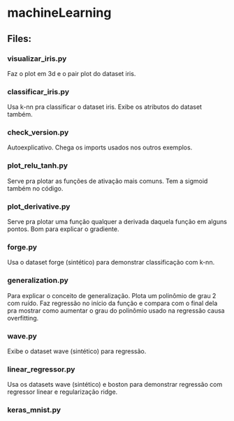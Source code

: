 # machineLearning

## Files:

### visualizar_iris.py
  Faz o plot em 3d e o pair plot do dataset iris.

### classificar_iris.py
  Usa k-nn pra classificar o dataset iris. Exibe os atributos do dataset também.

### check_version.py
  Autoexplicativo. Chega os imports usados nos outros exemplos.

### plot_relu_tanh.py
  Serve pra plotar as funções de ativação mais comuns. Tem a sigmoid também no código.

### plot_derivative.py
  Serve pra plotar uma função qualquer a derivada daquela função em alguns pontos. Bom para explicar o gradiente.

### forge.py
  Usa o dataset forge (sintético) para demonstrar classificação com k-nn.

### generalization.py
  Para explicar o conceito de generalização. Plota um polinômio de grau 2 com ruído. Faz regressão no início da função e compara com o final dela pra mostrar como aumentar o grau do polinômio usado na regressão causa overfitting.

### wave.py
  Exibe o dataset wave (sintético) para regressão.

### linear_regressor.py
  Usa os datasets wave (sintético) e boston para demonstrar regressão com regressor linear e regularização ridge.

### keras_mnist.py
